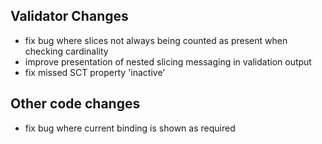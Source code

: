## Validator Changes

* fix bug where slices not always being counted as present when checking cardinality
* improve presentation of nested slicing messaging in validation output
* fix missed SCT property 'inactive'

## Other code changes

* fix bug where current binding is shown as required
